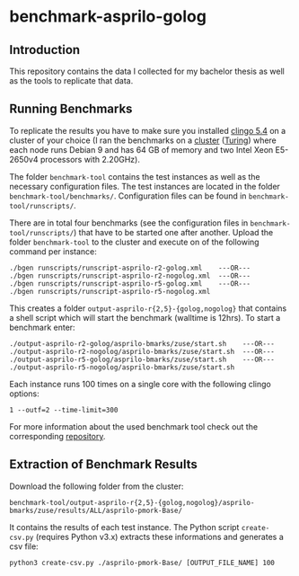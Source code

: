 # benchmark-asprilo-golog

## Introduction

This repository contains the data I collected for my bachelor thesis as well as the tools to replicate that data.

## Running Benchmarks

To replicate the results you have to make sure you installed [clingo 5.4](https://github.com/potassco/clingo) on a cluster of your choice (I ran the benchmarks on a [cluster](https://www.cs.uni-potsdam.de/bs/research/labs.html) ([Turing](https://www.cs.uni-potsdam.de/bs/research/labs.html#turing)) where each node runs Debian 9 and has 64 GB of memory and two Intel Xeon E5-2650v4 processors with 2.20GHz).

The folder `benchmark-tool` contains the test instances as well as the necessary configuration files. The test instances are located in the folder `benchmark-tool/benchmarks/`. Configuration files can be found in `benchmark-tool/runscripts/`.

There are in total four benchmarks (see the configuration files in `benchmark-tool/runscripts/`) that have to be started one after another. Upload the folder `benchmark-tool` to the cluster and execute on of the following command per instance:

```shell
./bgen runscripts/runscript-asprilo-r2-golog.xml    ---OR---
./bgen runscripts/runscript-asprilo-r2-nogolog.xml  ---OR---
./bgen runscripts/runscript-asprilo-r5-golog.xml    ---OR---
./bgen runscripts/runscript-asprilo-r5-nogolog.xml
```

This creates a folder `output-asprilo-r{2,5}-{golog,nogolog}` that contains a shell script which will start the benchmark (walltime is 12hrs). To start a benchmark enter:

```shell
./output-asprilo-r2-golog/asprilo-bmarks/zuse/start.sh    ---OR---
./output-asprilo-r2-nogolog/asprilo-bmarks/zuse/start.sh  ---OR---
./output-asprilo-r5-golog/asprilo-bmarks/zuse/start.sh    ---OR---
./output-asprilo-r5-nogolog/asprilo-bmarks/zuse/start.sh
``` 

Each instance runs 100 times on a single core with the following clingo options:

```shell
1 --outf=2 --time-limit=300
```

For more information about the used benchmark tool check out the corresponding [repository](https://github.com/potassco/benchmark-tool).

## Extraction of Benchmark Results

Download the following folder from the cluster:

```shell
benchmark-tool/output-asprilo-r{2,5}-{golog,nogolog}/asprilo-bmarks/zuse/results/ALL/asprilo-pmork-Base/
```

It contains the results of each test instance. The Python script `create-csv.py` (requires Python v3.x) extracts these informations and generates a csv file:

```shell
python3 create-csv.py ./asprilo-pmork-Base/ [OUTPUT_FILE_NAME] 100
```

